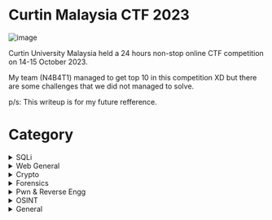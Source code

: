 # Curtin Malaysia CTF 2023

![image](https://github.com/6E3372/Curtin-Malaysia-CTF-2023/assets/129729880/59608606-1726-4819-ac6c-efec5ff4e680)

Curtin University Malaysia held a 24 hours non-stop online CTF competition on 14-15 October 2023.

My team (N4B4T1) managed to get top 10 in this competition XD 
but there are some challenges that we did not managed to solve.

p/s: This writeup is for my future refference.

# Category
<details>
<summary>SQLi</summary>

  | Challenge | Points |
  | --- | --- |
  | [-](-) | - |
  | [-](-) | - |
  | [-](-) | - |
  
</details>

<details>
<summary>Web General</summary>

  | Challenge | Points |
  | --- | --- |
  | [-](-) | - |
  | [-](-) | - |
  | [-](-) | - |
  
</details>

<details>
<summary>Crypto</summary>

  | Challenge | Points |
  | --- | --- |
  | [-](-) | - |
  | [-](-) | - |
  | [-](-) | - |
  
</details>

<details>
<summary>Forensics</summary>

  | Challenge | Points |
  | --- | --- |
  | [-](-) | - |
  | [-](-) | - |
  | [-](-) | - |
  
</details>

<details>
<summary>Pwn & Reverse Engg</summary>

  | Challenge | Points |
  | --- | --- |
  | [Intro To Buffer Overflow](https://github.com/6E3372/Curtin-Malaysia-CTF-2023/blob/main/Pwn%20%26%20Reverse%20Engg/Intro%20To%20Buffer%20Overflow/Intro%20To%20Buffer%20Overflow.md) | 100 |
  | [Don't Go Overboard](https://github.com/6E3372/Curtin-Malaysia-CTF-2023/blob/main/Pwn%20%26%20Reverse%20Engg/Don't%20Go%20Overboard/Don't%20Go%20Overboard.md) | 200 |
  | [Don't Go Overboard 2](https://github.com/6E3372/Curtin-Malaysia-CTF-2023/blob/main/Pwn%20%26%20Reverse%20Engg/Don't%20Go%20Overboard%202/Don't%20Go%20Overboard%202.md) | 300 |
  | [Let The Random Games Begin 1](https://github.com/6E3372/Curtin-Malaysia-CTF-2023/blob/main/Pwn%20%26%20Reverse%20Engg/Let%20The%20Random%20Games%20Begin%201/Let%20The%20Random%20Games%20Begin%201.md) | 100 |
  | [Let The Random Games Begin 2](https://github.com/6E3372/Curtin-Malaysia-CTF-2023/blob/main/Pwn%20%26%20Reverse%20Engg/Let%20The%20Random%20Games%20Begin%202/Let%20The%20Random%20Games%20Begin%202.md) | 200 |
  | [Let The Random Games Begin 3](https://github.com/6E3372/Curtin-Malaysia-CTF-2023/blob/main/Pwn%20%26%20Reverse%20Engg/Let%20The%20Random%20Games%20Begin%203/Let%20The%20Random%20Games%20Begin%203.md) | 400 |
  | [Classic Buffer Overflow](https://github.com/6E3372/Curtin-Malaysia-CTF-2023/blob/main/Pwn%20%26%20Reverse%20Engg/Classic%20Buffer%20Overflow/Classic%20Buffer%20Overflow.md) | 400 |
  
</details>

<details>
<summary>OSINT</summary>

  | Challenge | Points |
  | --- | --- |
  | [-](-) | - |
  | [-](-) | - |
  | [-](-) | - |
  
</details>

<details>
<summary>General</summary>

  | Challenge | Points |
  | --- | --- |
  | [-](-) | - |
  | [-](-) | - |
  | [-](-) | - |
  
</details>
